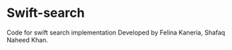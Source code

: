 # Swift-search
Code for swift search implementation
Developed by Felina Kaneria, Shafaq Naheed Khan.
